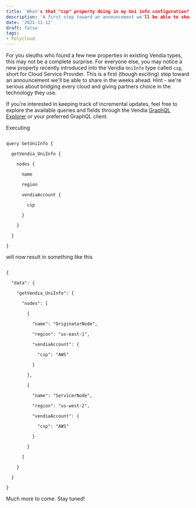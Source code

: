 ```yaml
---
title: 'What's that "csp" property doing in my Uni info configuration?'
description: 'A first step toward an announcement we'll be able to share in the weeks ahead'
date: '2021-11-12'
draft: false
tags:
- Polycloud
---
```


For you sleuths who found a few new properties in existing Vendia types, this may not be a complete surprise.  For everyone else, you may notice a new property recently introduced into the Vendia `UniInfo` type called `csp`, short for Cloud Service Provider.  This is a first (though exciting) step toward an announcement we'll be able to share in the weeks ahead.  Hint - we're serious about bridging every cloud and giving partners choice in the technology they use.

If you're interested in keeping track of incremental updates, feel free to explore the available queries and fields through the Vendia [GraphQL Explorer](https://share.vendia.net/) or your preferred GraphQL client.

Executing

```

query GetUniInfo {

  getVendia_UniInfo {

    nodes {

      name

      region

      vendiaAccount {

        csp

      }

    }

  }

}

```

will now result in something like this

```

{

  "data": {

    "getVendia_UniInfo": {

      "nodes": [

        {

          "name": "OriginatorNode",

          "region": "us-east-1",

          "vendiaAccount": {

            "csp": "AWS"

          }

        },

        {

          "name": "ServicerNode",

          "region": "us-west-2",

          "vendiaAccount": {

            "csp": "AWS"

          }

        }

      ]

    }

  }

}

```

Much more to come.  Stay tuned!
